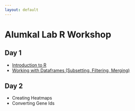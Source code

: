 ```yaml
---
layout: default
---
```



# Alumkal Lab R Workshop

## Day 1

*   [Introduction to R](docs/intro_to_r.md)
*   [Working with Dataframes (Subsetting, Filtering, Merging)](docs/dataframe_ops.md)



## Day 2

*   Creating Heatmaps
*   Converting Gene Ids
